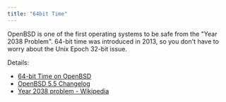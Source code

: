 ```yaml
---
title: "64bit Time"
---
```


OpenBSD is one of the first operating systems to be safe from the "Year 2038
Problem". 64-bit time was introduced in 2013, so you don't have to worry about
the Unix Epoch 32-bit issue.

Details:

* [64-bit Time on OpenBSD](https://undeadly.org/cgi?action=article&sid=20130813072244)
* [OpenBSD 5.5 Changelog](https://www.openbsd.org/plus55.html)
* [Year 2038 problem - Wikipedia](https://en.wikipedia.org/wiki/Year_2038_problem)
